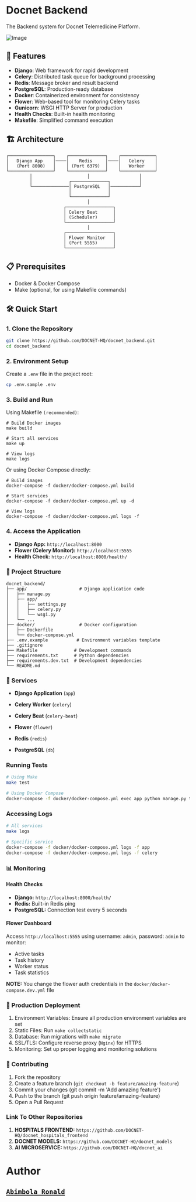 # Docnet Backend

The Backend system for Docnet Telemedicine Platform.

![Image](https://github.com/user-attachments/assets/95c3bd7f-d1fe-4b98-9bfa-05ded12c76bb)

## 🚀 Features

- **Django**: Web framework for rapid development
- **Celery**: Distributed task queue for background processing
- **Redis**: Message broker and result backend
- **PostgreSQL**: Production-ready database
- **Docker**: Containerized environment for consistency
- **Flower**: Web-based tool for monitoring Celery tasks
- **Gunicorn**: WSGI HTTP Server for production
- **Health Checks**: Built-in health monitoring
- **Makefile**: Simplified command execution

## 🏗️ Architecture


```
┌─────────────────┐    ┌──────────────┐    ┌─────────────┐
│   Django App    │────│    Redis     │────│   Celery    │
│   (Port 8000)   │    │ (Port 6379)  │    │   Worker    │
└─────────────────┘    └──────────────┘    └─────────────┘
         │                     │                   │
         │              ┌──────────────┐           │
         └──────────────│ PostgreSQL   │───────────┘
                        │              │
                        └──────────────┘
                               │
                      ┌──────────────────┐
                      │ Celery Beat      │
                      │ (Scheduler)      │
                      └──────────────────┘
                               │
                      ┌──────────────────┐
                      │ Flower Monitor   │
                      │ (Port 5555)      │
                      └──────────────────┘
```

## 📋 Prerequisites

- Docker & Docker Compose
- Make (optional, for using Makefile commands)

## 🛠️ Quick Start

### 1. Clone the Repository

```bash
git clone https://github.com/DOCNET-HQ/docnet_backend.git
cd docnet_backend
```


### 2. Environment Setup
Create a `.env` file in the project root:

```bash
cp .env.sample .env
```

### 3. Build and Run
Using Makefile `(recommended)`:

```
# Build Docker images
make build

# Start all services
make up

# View logs
make logs
```

Or using Docker Compose directly:

```
# Build images
docker-compose -f docker/docker-compose.yml build

# Start services
docker-compose -f docker/docker-compose.yml up -d

# View logs
docker-compose -f docker/docker-compose.yml logs -f
```

### 4. Access the Application

- **Django App:** `http://localhost:8000`
- **Flower (Celery Monitor):** `http://localhost:5555`
- **Health Check:** `http://localhost:8000/health/`

### 📁 Project Structure
```
docnet_backend/
├── app/                    # Django application code
│   ├── manage.py
│   ├── app/
│   │   ├── settings.py
│   │   ├── celery.py
│   │   └── wsgi.py
│   └── ...
├── docker/                 # Docker configuration
│   ├── Dockerfile
│   └── docker-compose.yml
├── .env.example           # Environment variables template
├── .gitignore
├── Makefile              # Development commands
├── requirements.txt      # Python dependencies
├── requirements.dev.txt  # Development dependencies
└── README.md
```

### 🐳 Services

- **Django Application** (`app`)

- **Celery Worker** (`celery`)

- **Celery Beat** (`celery-beat`)

- **Flower** (`flower`)

- **Redis** (`redis`)

- **PostgreSQL** (`db`)

### Running Tests
```bash
# Using Make
make test

# Using Docker Compose
docker-compose -f docker/docker-compose.yml exec app python manage.py test
```

### Accessing Logs
```bash
# All services
make logs

# Specific service
docker-compose -f docker/docker-compose.yml logs -f app
docker-compose -f docker/docker-compose.yml logs -f celery
```

### 📊 Monitoring

#### Health Checks
- **Django:** `http://localhost:8000/health/`
- **Redis:** Built-in Redis ping
- **PostgreSQL:** Connection test every 5 seconds

#### Flower Dashboard
Access `http://localhost:5555` using username: `admin`, password: `admin` to monitor:

- Active tasks
- Task history
- Worker status
- Task statistics

**NOTE:** You change the flower auth credentials in the `docker/docker-compose.dev.yml` file


### 🚀 Production Deployment

1. Environment Variables: Ensure all production environment variables are set
2. Static Files: Run `make collectstatic`
3. Database: Run migrations with `make migrate`
4. SSL/TLS: Configure reverse proxy (`Nginx`) for HTTPS
5. Monitoring: Set up proper logging and monitoring solutions

### 🤝 Contributing

1. Fork the repository
2. Create a feature branch (`git checkout -b feature/amazing-feature`)
3. Commit your changes (git commit -m 'Add amazing feature')
4. Push to the branch (git push origin feature/amazing-feature)
5. Open a Pull Request

### Link To Other Repositories
1. **HOSPITALS FRONTEND:** `https://github.com/DOCNET-HQ/docnet_hospitals_frontend`
2. **DOCNET MODELS:** `https://github.com/DOCNET-HQ/docnet_models`
3. **AI MICROSERVICE:** `https://github.com/DOCNET-HQ/docnet_ai`

# Author

## [`Abimbola Ronald`](https://www.linkedin.com/in/abimbola-ronald-977299224/)

